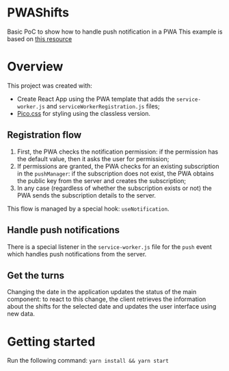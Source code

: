 # PWAShifts
Basic PoC to show how to handle push notification in a PWA
This example is based on [this resource](https://developer.mozilla.org/en-US/docs/Web/Progressive_web_apps/Re-engageable_Notifications_Push)

# Overview
This project was created with:
- Create React App using the PWA template that adds the `service-worker.js` and `serviceWorkerRegistration.js` files;
- [Pico.css](https://picocss.com/docs/classless.html) for styling using the classless version.

## Registration flow
1) First, the PWA checks the notification permission: if the permission has the default value, then it asks the user for permission;
2) If permissions are granted, the PWA checks for an existing subscription in the `pushManager`: if the subscription does not exist, the PWA obtains the public key from the server and creates the subscription;
3) In any case (regardless of whether the subscription exists or not) the PWA sends the subscription details to the server.

This flow is managed by a special hook: `useNotification`.

## Handle push notifications
There is a special listener in the `service-worker.js` file for the `push` event which handles push notifications from the server.

## Get the turns
Changing the date in the application updates the status of the main component: to react to this change, the client retrieves the information about the shifts for the selected date and updates the user interface using new data.

# Getting started
Run the following command: `yarn install && yarn start`
